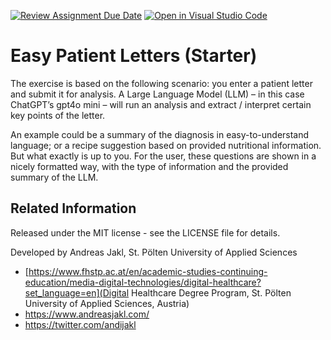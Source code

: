 [![Review Assignment Due Date](https://classroom.github.com/assets/deadline-readme-button-22041afd0340ce965d47ae6ef1cefeee28c7c493a6346c4f15d667ab976d596c.svg)](https://classroom.github.com/a/9WN2RVS9)
[![Open in Visual Studio Code](https://classroom.github.com/assets/open-in-vscode-2e0aaae1b6195c2367325f4f02e2d04e9abb55f0b24a779b69b11b9e10269abc.svg)](https://classroom.github.com/online_ide?assignment_repo_id=17530478&assignment_repo_type=AssignmentRepo)
# Easy Patient Letters (Starter)

The exercise is based on the following scenario: you enter a patient letter and submit it for analysis. A Large Language Model (LLM) – in this case ChatGPT’s gpt4o mini – will run an analysis and extract / interpret certain key points of the letter.

An example could be a summary of the diagnosis in easy-to-understand language; or a recipe suggestion based on provided nutritional information. But what exactly is up to you. For the user, these questions are shown in a nicely formatted way, with the type of information and the provided summary of the LLM.

## Related Information

Released under the MIT license - see the LICENSE file for details.

Developed by Andreas Jakl, St. Pölten University of Applied Sciences

- [https://www.fhstp.ac.at/en/academic-studies-continuing-education/media-digital-technologies/digital-healthcare?set_language=en](Digital Healthcare Degree Program, St. Pölten University of Applied Sciences, Austria)
- <https://www.andreasjakl.com/>
- <https://twitter.com/andijakl>
